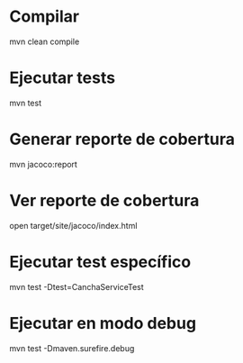 # Compilar
mvn clean compile

# Ejecutar tests
mvn test

# Generar reporte de cobertura
mvn jacoco:report

# Ver reporte de cobertura
open target/site/jacoco/index.html

# Ejecutar test específico
mvn test -Dtest=CanchaServiceTest

# Ejecutar en modo debug
mvn test -Dmaven.surefire.debug